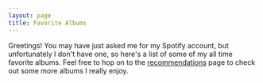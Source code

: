 ```yaml
---
layout: page
title: Favorite Albums
---
```


Greetings! You may have just asked me for my Spotify account, but unfortunately I don't have one, so here's a list of some of my all time favorite albums. Feel free to hop on to the [recommendations](album_recs) page to check out some more albums I really enjoy.